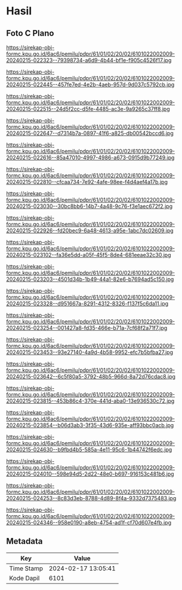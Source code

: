 # Hasil

## Foto C Plano

https://sirekap-obj-formc.kpu.go.id/6ac6/pemilu/pdpr/61/01/02/20/02/6101022002009-20240215-022323--79398734-a6d9-4b44-bf1e-f905c4526f17.jpg

https://sirekap-obj-formc.kpu.go.id/6ac6/pemilu/pdpr/61/01/02/20/02/6101022002009-20240215-022445--457fe7ed-4e2b-4aeb-957d-9d037c5792cb.jpg

https://sirekap-obj-formc.kpu.go.id/6ac6/pemilu/pdpr/61/01/02/20/02/6101022002009-20240215-022515--24d5f2cc-d5fe-4485-ac3e-9a9265c37ff8.jpg

https://sirekap-obj-formc.kpu.go.id/6ac6/pemilu/pdpr/61/01/02/20/02/6101022002009-20240215-022647--d7314b7a-0897-41f6-a825-db00542bccd6.jpg

https://sirekap-obj-formc.kpu.go.id/6ac6/pemilu/pdpr/61/01/02/20/02/6101022002009-20240215-022616--85a47010-4997-4986-a673-0915d9b77249.jpg

https://sirekap-obj-formc.kpu.go.id/6ac6/pemilu/pdpr/61/01/02/20/02/6101022002009-20240215-022810--cfcaa734-7e92-4afe-98ee-f4d4aef4a17b.jpg

https://sirekap-obj-formc.kpu.go.id/6ac6/pemilu/pdpr/61/01/02/20/02/6101022002009-20240215-023030--30bc8bb6-14b7-4a48-9c76-f3e1aec672f2.jpg

https://sirekap-obj-formc.kpu.go.id/6ac6/pemilu/pdpr/61/01/02/20/02/6101022002009-20240215-022926--fd20bec9-6a48-4613-a95e-1abc7dc02609.jpg

https://sirekap-obj-formc.kpu.go.id/6ac6/pemilu/pdpr/61/01/02/20/02/6101022002009-20240215-023102--fa36e5dd-a05f-45f5-8de4-681eeae32c30.jpg

https://sirekap-obj-formc.kpu.go.id/6ac6/pemilu/pdpr/61/01/02/20/02/6101022002009-20240215-023203--4501d34b-1b49-44a1-82e6-b7694ad5c150.jpg

https://sirekap-obj-formc.kpu.go.id/6ac6/pemilu/pdpr/61/01/02/20/02/6101022002009-20240215-023328--d951667a-8291-4312-8326-f137f5c6da11.jpg

https://sirekap-obj-formc.kpu.go.id/6ac6/pemilu/pdpr/61/01/02/20/02/6101022002009-20240215-023254--001427a8-fd35-466e-b71a-7cf68f2a71f7.jpg

https://sirekap-obj-formc.kpu.go.id/6ac6/pemilu/pdpr/61/01/02/20/02/6101022002009-20240215-023453--93e27140-4a9d-4b58-9952-efc7b5bfba27.jpg

https://sirekap-obj-formc.kpu.go.id/6ac6/pemilu/pdpr/61/01/02/20/02/6101022002009-20240215-023642--6c5f80a5-3792-48b5-966d-8a72d76cdac8.jpg

https://sirekap-obj-formc.kpu.go.id/6ac6/pemilu/pdpr/61/01/02/20/02/6101022002009-20240215-023815--453b86c4-370e-441d-aba0-13e936530c72.jpg

https://sirekap-obj-formc.kpu.go.id/6ac6/pemilu/pdpr/61/01/02/20/02/6101022002009-20240215-023854--b06d3ab3-3f35-43d6-935e-aff93bbc0acb.jpg

https://sirekap-obj-formc.kpu.go.id/6ac6/pemilu/pdpr/61/01/02/20/02/6101022002009-20240215-024630--b9fbd4b5-585a-4e11-95c6-1b44742f6edc.jpg

https://sirekap-obj-formc.kpu.go.id/6ac6/pemilu/pdpr/61/01/02/20/02/6101022002009-20240215-024010--598e94d5-2d22-48e0-b697-916153c481b6.jpg

https://sirekap-obj-formc.kpu.go.id/6ac6/pemilu/pdpr/61/01/02/20/02/6101022002009-20240215-024253--8c83d3eb-8788-4d89-8f4a-9332d7375483.jpg

https://sirekap-obj-formc.kpu.go.id/6ac6/pemilu/pdpr/61/01/02/20/02/6101022002009-20240215-024346--958e0190-a8eb-4754-ad1f-cf70d607e4fb.jpg


## Metadata

| Key        | Value               |
| ---------- | ------------------- |
| Time Stamp | 2024-02-17 13:05:41 |
| Kode Dapil | 6101                |



